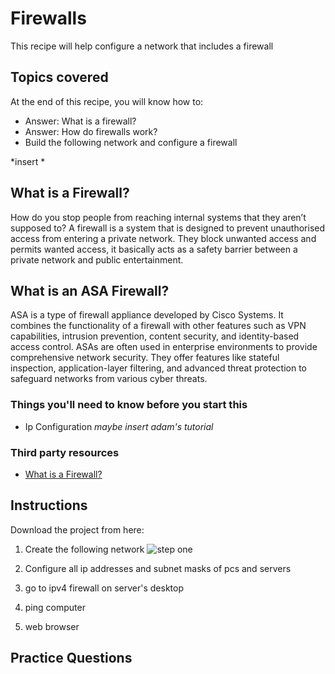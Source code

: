 # Firewalls

This recipe will help configure a  network that includes a firewall

## Topics covered

At the end of this recipe, you will know how to:
- Answer: What is a firewall?
- Answer: How do firewalls work?
- Build the following network and configure a firewall

*insert *  

## What is a Firewall?
How do you stop people from reaching internal systems that they aren’t supposed to? 
A firewall is a system that is designed to prevent unauthorised access from entering a private network. They block unwanted access and permits wanted access, it basically acts as a safety barrier between a private network and public entertainment.

## What is an ASA Firewall?
ASA is a type of firewall appliance developed by Cisco Systems. It combines the functionality of a firewall with other features such as VPN capabilities, intrusion prevention, content security, and identity-based access control. ASAs are often used in enterprise environments to provide comprehensive network security. They offer features like stateful inspection, application-layer filtering, and advanced threat protection to safeguard networks from various cyber threats. 


### Things you'll need to know before you start this

- Ip Configuration *maybe insert adam's tutorial*

### Third party resources

* [What is a Firewall?](https://www.youtube.com/watch?v=hfyLjRZmEFc)


## Instructions

Download the project from here: 

1. Create the following network
![step one](https://drive.google.com/file/d/1zPnn5o-un3SZo936pThViXUNscErqccg/view?usp=drive_link)

2. Configure all ip addresses and subnet masks of pcs and servers

3. go to ipv4 firewall on server's desktop

4. ping computer 

5. web browser

## Practice Questions
